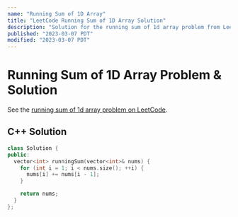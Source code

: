```yaml
---
name: "Running Sum of 1D Array"
title: "LeetCode Running Sum of 1D Array Solution"
description: "Solution for the running sum of 1d array problem from LeetCode."
published: "2023-03-07 PDT"
modified: "2023-03-07 PDT"
---
```


# Running Sum of 1D Array Problem & Solution

See the [running sum of 1d array problem on LeetCode](https://leetcode.com/problems/running-sum-of-1d-array).

## C++ Solution

```cpp
class Solution {
public:
  vector<int> runningSum(vector<int>& nums) {
    for (int i = 1; i < nums.size(); ++i) {
      nums[i] += nums[i - 1];
    }

    return nums;
  }
};
```
